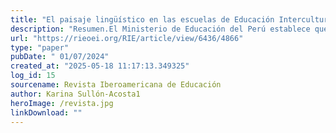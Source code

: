 ```yaml
---
title: "El paisaje lingüístico en las escuelas de Educación Intercultural Bilingüe del Perú"
description: "Resumen.El Ministerio de Educación del Perú establece que las escuelas de Educación Intercultural Bilingüe (EIB) forman estudiantes que podrán comunicarse en lengua indígena y castellano al finalizar su periodo escolar. Además, en secundaria, se incluye el aprendizaje de inglés, generando un contexto multilingüe para los aprendices. Por lo general, en el marco de una educación bilingüe/multilingüe, las escuelas plantean la visibilización de las lenguas en el paisaje lingüístico escolar. Siguiendo esa perspectiva, se formuló una pequeña investigación en 25 escuelas EIB del Perú, con la finalidad de identificar el uso de lenguas y su combinación en el paisaje lingüístico. Los resultados evidencian, por una parte, que la mayoría solo usa la lengua indígena en el paisaje lingüístico dentro del aula, en un pequeño espacio destinado para ello. Fuera de esa zona, solo se usa el castellano. Por otra parte, las escuelas que sí usan la lengua indígena en diferentes espacios, lo hacen para nombrar algunos elementos del contexto, rara vez la usan para brindar otro tipo de mensaje. Asimismo, en ninguno de los casos, se encontró comunicados oficiales en lengua indígena. De este modo, se concluye que existe un limitado entendimiento acerca del impacto del paisaje lingüístico en la educación."
url: "https://rieoei.org/RIE/article/view/6436/4866"
type: "paper"
pubDate: " 01/07/2024"
created_at: "2025-05-18 11:17:13.349325"
log_id: 15
sourcename: Revista Iberoamericana de Educación
author: Karina Sullón-Acosta1
heroImage: /revista.jpg
linkDownload: ""
---
```



